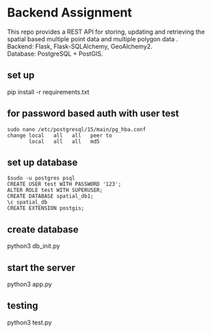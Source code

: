 # Backend Assignment
This repo provides a REST API for storing, updating and retrieving the spatial 
based multiple point data and multiple polygon data .  
Backend: Flask, Flask-SQLAlchemy, GeoAlchemy2.  
Database: PostgreSQL + PostGIS.  

## set up
pip install -r requirements.txt

## for password based auth with user test
```
sudo nano /etc/postgresql/15/main/pg_hba.conf
change local   all   all   peer to 
       local   all   all   md5
```

## set up database
```
$sudo -u postgres psql
CREATE USER test WITH PASSWORD '123';
ALTER ROLE test WITH SUPERUSER;
CREATE DATABASE spatial_db1;
\c spatial_db
CREATE EXTENSION postgis;
```


## create database
python3 db_init.py

## start the server
python3 app.py

## testing 
python3 test.py
